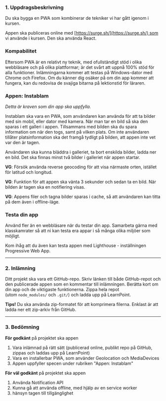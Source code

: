 ### **1. Uppdragsbeskrivning**

Du ska bygga en PWA som kombinerar de tekniker vi har gått igenom i kursen.

Appen ska publiceras online med [https://surge.sh/](https://surge.sh/) som vi använde i kursen. Den ska använda React.

### **Kompabilitet**

Eftersom PWA är en relativt ny teknik, med ofullständigt stöd i olika webbläsare och på olika plattformar; är det svårt att uppnå 100% stöd för alla funktioner. Inlämningarna kommer att testas på Windows-dator med Chrome och Firefox. Om du känner dig osäker på om din app kommer att fungera, kan du redovisa de svajiga bitarna på lektionstid för läraren.

### **Appen: Instablam**

_Detta är kraven som din app ska uppfylla._

Instablam ska vara en PWA, som användaren kan använda för att ta bilder med sin mobil, eller dator med kamera. När man tar en bild så ska den sparas i ett galleri i appen. Tillsammans med bilden ska du spara information om när den togs, samt på vilken plats. Om inte användaren tillåter platsinformation ska det framgå tydligt på bilden, att appen inte vet var den är tagen.

Användaren ska kunna bläddra i galleriet, ta bort enskilda bilder, ladda ner en bild. Det ska finnas minst två bilder i galleriet när appen startar.

**VG**: Försök använda reverse geocoding för att visa närmaste orten, istället för latitud och longitud.

**VG**: Funktion för att appen ska vänta 3 sekunder och sedan ta en bild. När bilden är tagen ska en notifiering visas.

**VG**: Appens filer och tagna bilder sparas i cache, så att användaren kan titta på dem även i offline-läge.

### **Testa din app**

Använd fler än en webbläsare när du testar din app. Samarbeta gärna med klasskamrater så att ni kan testa era appar i så många olika miljöer som möjligt.

Kom ihåg att du även kan testa appen med Lighthouse - inställningen Progressive Web App.

---

### **2. Inlämning**

Ditt projekt ska vara ett GitHub-repo. Skriv länken till både GitHub-repot och den publicerade appen som en kommentar till inlämningen. Berätta kort om din app och de viktigaste funktionerna. Zippa hela repot (utom `node_modules/` och `.git/`) och ladda upp på LearnPoint.

**Tips!** Du ska använda zip-formatet för att komprimera filerna. Enklast är att ladda ner ett zip-arkiv från GitHub.

---

### **3. Bedömning**

**För godkänt** på projektet ska appen

1. Vara inlämnad på rätt sätt (publicerad online, publikt repo på GitHub, zippas och laddas upp på LearnPoint)
2. Vara en installerbar PWA, som använder Geolocation och MediaDevices
3. Appen uppfyller specen under rubriken "Appen: Instablam"

**För väl godkänt** på projektet ska appen

1. Använda Notification API
2. Kunna gå att använda offline, med hjälp av en service worker
3. hänsyn tagen till tillgänglighet
